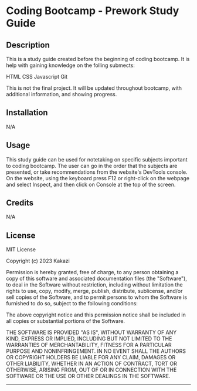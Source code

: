 # Coding Bootcamp - Prework Study Guide

## Description

This is a study guide created before the beginning of coding bootcamp. 
It is help with gaining knowledge  on the folling submects:

HTML
CSS
Javascript
Git

This is not the final project. It will be updated throughout bootcamp, 
with additional information, and showing progress.


## Installation

N/A

## Usage

This study guide can be used for notetaking on specific subjects important to 
coding bootcamp. The user can go in the order that the subjects are presented, 
or take recommendations from the  website's DevTools console. On the website, 
using the keyboard press F12 or right-click on the webpage and select Inspect,
and then click on Console at the top of the screen.

## Credits

N/A

## License

MIT License

Copyright (c) 2023 Kakazi

Permission is hereby granted, free of charge, to any person obtaining a copy
of this software and associated documentation files (the "Software"), to deal
in the Software without restriction, including without limitation the rights
to use, copy, modify, merge, publish, distribute, sublicense, and/or sell
copies of the Software, and to permit persons to whom the Software is
furnished to do so, subject to the following conditions:

The above copyright notice and this permission notice shall be included in all
copies or substantial portions of the Software.

THE SOFTWARE IS PROVIDED "AS IS", WITHOUT WARRANTY OF ANY KIND, EXPRESS OR
IMPLIED, INCLUDING BUT NOT LIMITED TO THE WARRANTIES OF MERCHANTABILITY,
FITNESS FOR A PARTICULAR PURPOSE AND NONINFRINGEMENT. IN NO EVENT SHALL THE
AUTHORS OR COPYRIGHT HOLDERS BE LIABLE FOR ANY CLAIM, DAMAGES OR OTHER
LIABILITY, WHETHER IN AN ACTION OF CONTRACT, TORT OR OTHERWISE, ARISING FROM,
OUT OF OR IN CONNECTION WITH THE SOFTWARE OR THE USE OR OTHER DEALINGS IN THE
SOFTWARE.


---
